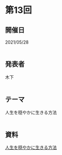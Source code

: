 # 第13回  
## 開催日  
2021/05/28  
<br>

## 発表者  
木下  
<br>

## テーマ  
人生を穏やかに生きる方法  
<br>

## 資料  
[人生を穏やかに生きる方法](https://tachibanahajime.github.io/group/no13/no13.pdf "第13回")  
<br>